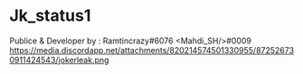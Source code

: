 # Jk_status1
 Publice & Developer by : Ramtincrazy#6076
<Mahdi_SH/>#0009
https://media.discordapp.net/attachments/820214574501330955/872526730911424543/jokerleak.png